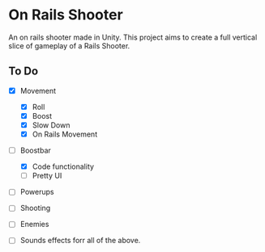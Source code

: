 # On Rails Shooter

An on rails shooter made in Unity.
This project aims to create a full vertical slice of gameplay of a Rails Shooter.

## To Do

- [x] Movement
  - [x] Roll
  - [x] Boost
  - [x] Slow Down
  - [x] On Rails Movement
- [ ] Boostbar
  - [x] Code functionality
  - [ ] Pretty UI
- [ ] Powerups
- [ ] Shooting
- [ ] Enemies
- [ ] Sounds effects forr all of the above.



